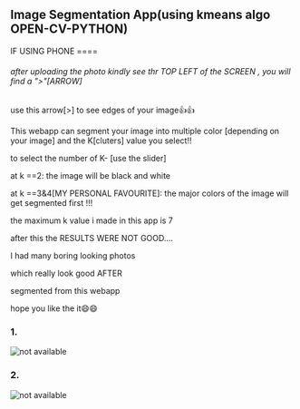 ## Image Segmentation App(using kmeans algo OPEN-CV-PYTHON)

IF USING PHONE ==== 

###### after uploading the photo kindly see thr TOP LEFT of the SCREEN , you will find a ">"[ARROW]

use this arrow[>] to see edges of your image👍👍

This webapp can segment your image into multiple color [depending on your image] and 
the K[cluters] value you select!!

to select the number of K- [use the slider]

at k ==2:
  the image will be black and white 
  
  
at k ==3&4[MY PERSONAL FAVOURITE]:
  the major colors of the image will get segmented first !!!

the maximum k value i made in this app is 7

after this the RESULTS WERE NOT GOOD....

I had many boring looking photos

which really look good AFTER

segmented from this webapp 

hope you like the it😄😄

### 1.
![not available](https://i.stack.imgur.com/zhFDU.jpg)

### 2.

![not available](https://photos.google.com/photo/AF1QipOqU41lmzWRPXoc9EUqgPEhXrJeARw9pKndVaMa)




